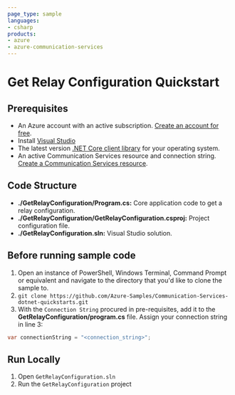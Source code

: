 ```yaml
---
page_type: sample
languages:
- csharp
products:
- azure
- azure-communication-services
---
```



# Get Relay Configuration Quickstart

## Prerequisites

- An Azure account with an active subscription. [Create an account for free](https://azure.microsoft.com/free/?WT.mc_id=A261C142F).
- Install [Visual Studio](https://visualstudio.microsoft.com/downloads/)
- The latest version [.NET Core client library](https://dotnet.microsoft.com/download/dotnet-core) for your operating system.
- An active Communication Services resource and connection string. [Create a Communication Services resource](https://docs.microsoft.com/azure/communication-services/quickstarts/create-communication-resource?tabs=windows&pivots=platform-net).

## Code Structure

- **./GetRelayConfiguration/Program.cs:** Core application code to get a relay configuration.
- **./GetRelayConfiguration/GetRelayConfiguration.csproj:** Project configuration file.
- **./GetRelayConfiguration.sln:** Visual Studio solution.

## Before running sample code

1. Open an instance of PowerShell, Windows Terminal, Command Prompt or equivalent and navigate to the directory that you'd like to clone the sample to.
2. `git clone https://github.com/Azure-Samples/Communication-Services-dotnet-quickstarts.git`
3. With the `Connection String` procured in pre-requisites, add it to the **GetRelayConfiguration/program.cs** file. Assign your connection string in line 3:
  ```csharp
  var connectionString = "<connection_string>";
  ```


## Run Locally

1. Open `GetRelayConfiguration.sln`
2. Run the `GetRelayConfiguration` project

